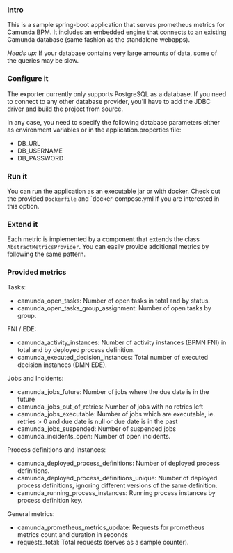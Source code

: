 ### Intro
This is a sample spring-boot application that serves prometheus metrics for Camunda BPM. It
includes an embedded engine that connects to an existing Camunda database (same fashion as the standalone webapps).

*Heads up:* If your database contains very large amounts of data, some of the queries may be slow.

### Configure it

The exporter currently only supports PostgreSQL as a database. If you need to connect to any other 
database provider, you'll have to add the JDBC driver and build the project from source.

In any case, you need to specify the following database parameters either as environment variables or 
in the application.properties file:

  - DB_URL
  - DB_USERNAME
  - DB_PASSWORD
  
### Run it

You can run the application as an executable jar or with docker. Check out the provided `Dockerfile` and `docker-compose.yml
 if you are interested in this option.
 
### Extend it

Each metric is implemented by a component that extends the class `AbstractMetricsProvider`. 
You can easily provide additional metrics by following the same pattern.

### Provided metrics

Tasks:
- camunda_open_tasks: Number of open tasks in total and by status.
- camunda_open_tasks_group_assignment: Number of open tasks by group.

FNI / EDE: 

- camunda_activity_instances: Number of activity instances (BPMN FNI) in total and by deployed process definition.
- camunda_executed_decision_instances:  Total number of executed decision instances (DMN EDE).

Jobs and Incidents:
- camunda_jobs_future:  Number of jobs where the due date is in the future
- camunda_jobs_out_of_retries: Number of jobs with no retries left
- camunda_jobs_executable: Number of jobs which are executable, ie. retries > 0 and due date is null or due date is in the past
- camunda_jobs_suspended: Number of suspended jobs
- camunda_incidents_open: Number of open incidents.


Process definitions and instances:
- camunda_deployed_process_definitions: Number of deployed process definitions.
- camunda_deployed_process_definitions_unique:  Number of deployed process definitions, ignoring different versions of the same definition.
- camunda_running_process_instances: Running process instances by process definition key.

General metrics:
- camunda_prometheus_metrics_update: Requests for prometheus metrics count and duration in seconds
- requests_total: Total requests (serves as a sample counter).
